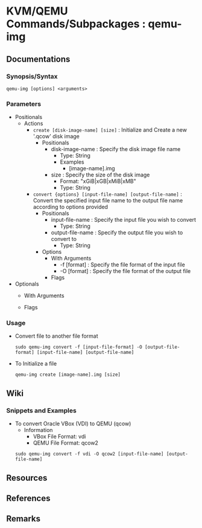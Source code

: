 # KVM/QEMU Commands/Subpackages : qemu-img

## Documentations
### Synopsis/Syntax
```console
qemu-img [options] <arguments>
```

### Parameters
- Positionals
    - Actions
        - `create [disk-image-name] [size]` : Initialize and Create a new '.qcow' disk image
            - Positionals
                - disk-image-name : Specify the disk image file name
                    + Type: String
                    - Examples
                        + [image-name].img
                - size : Specify the size of the disk image
                    + Format: "xGiB|xGB|xMiB|xMB"
                    + Type: String
        - `convert {options} [input-file-name] [output-file-name]` : Convert the specified input file name to the output file name according to options provided
            - Positionals
                - input-file-name : Specify the input file you wish to convert
                    + Type: String
                - output-file-name : Specify the output file you wish to convert to
                    + Type: String
            - Options
                - With Arguments
                    + -f [format] : Specify the file format of the input file
                    + -O [format] : Specify the file format of the output file
                - Flags
- Optionals
    - With Arguments
    
    - Flags

### Usage
- Convert file to another file format
    ```console
    sudo qemu-img convert -f [input-file-format] -O [output-file-format] [input-file-name] [output-file-name]
    ```
- To Initialize a file
    ```console
    qemu-img create [image-name].img [size]
    ```

## Wiki
### Snippets and Examples
- To convert Oracle VBox (VDI) to QEMU (qcow)
    - Information
        + VBox File Format: vdi
        + QEMU File Format: qcow2
    ```console
    sudo qemu-img convert -f vdi -O qcow2 [input-file-name] [output-file-name]
    ```

## Resources

## References

## Remarks
